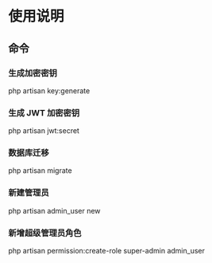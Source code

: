 # 使用说明

## 命令

### 生成加密密钥

php artisan key:generate

### 生成 JWT 加密密钥

php artisan jwt:secret

### 数据库迁移

php artisan migrate

### 新建管理员

php artisan admin_user new

### 新增超级管理员角色

php artisan permission:create-role super-admin admin_user